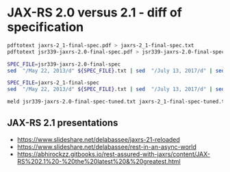 # JAX-RS 2.0 versus 2.1 - diff of specification
```bash
pdftotext jaxrs-2_1-final-spec.pdf > jaxrs-2_1-final-spec.txt
pdftotext jsr339-jaxrs-2.0-final-spec.pdf > jsr339-jaxrs-2.0-final-spec.txt

SPEC_FILE=jsr339-jaxrs-2.0-final-spec
sed  "/May 22, 2013/d" ${SPEC_FILE}.txt | sed  "/July 13, 2017/d" | sed  "/^JAX-RS$/d" | grep -E -v '^[0-9]+$' > ${SPEC_FILE}-tuned.txt

SPEC_FILE=jaxrs-2_1-final-spec
sed  "/May 22, 2013/d" ${SPEC_FILE}.txt | sed  "/July 13, 2017/d" | sed  "/^JAX-RS$/d" | grep -E -v '^[0-9]+$' > ${SPEC_FILE}-tuned.txt

meld jsr339-jaxrs-2.0-final-spec-tuned.txt jaxrs-2_1-final-spec-tuned.txt
```

## JAX-RS 2.1 presentations
 * https://www.slideshare.net/delabassee/jaxrs-21-reloaded
 * https://www.slideshare.net/delabassee/rest-in-an-async-world
 * https://abhirockzz.gitbooks.io/rest-assured-with-jaxrs/content/JAX-RS%202.1%20-%20the%20latest%20&%20greatest.html
